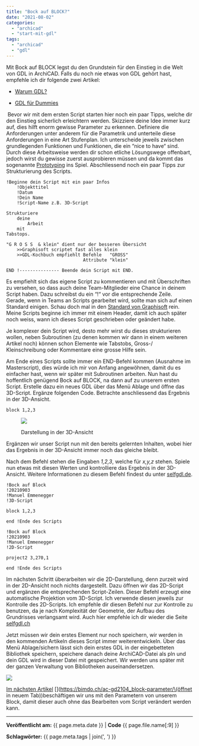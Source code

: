 ```yaml
---
title: "Bock auf BLOCK?"
date: "2021-08-02"
categories: 
  - "archicad"
  - "start-mit-gdl"
tags: 
  - "archicad"
  - "gdl"
---
```


Mit Bock auf BLOCK legst du den Grundstein für den Einstieg in die Welt von GDL in ArchiCAD. Falls du noch nie etwas von GDL gehört hast, empfehle ich dir folgende zwei Artikel:

- [Warum GDL?](https://bimdo.ch/warum-gdl/)

- [GDL für Dummies](https://bimdo.ch/gdl-fuer-dummies/)

 Bevor wir mit dem ersten Script starten hier noch ein paar Tipps, welche dir den Einstieg sicherlich erleichtern werden. Skizziere deine Idee immer kurz auf, dies hilft enorm gewisse Parameter zu erkennen. Definiere die Anforderungen unter anderem für die Parametrik und unterteile diese Anforderungen in eine Art Stufenplan. Ich unterscheide jeweils zwischen grundlegenden Funktionen und Funktionen, die ein “nice to have“ sind. Durch diese Arbeitsweise werden dir schon etliche Lösungswege offenbart, jedoch wirst du gewisse zuerst ausprobieren müssen und da kommt das sogenannte [Prototyping](https://de.wikipedia.org/wiki/Prototyping_\(Softwareentwicklung\)) ins Spiel. Abschliessend noch ein paar Tipps zur Strukturierung des Scripts.

```
!Beginne dein Script mit ein paar Infos
    !Objekttitel
    !Datum
    !Dein Name
    !Script-Name z.B. 3D-Script

Strukturiere
    deine
        Arbeit
    mit
Tabstops.

"G R O S S  & klein" dient nur der besseren Übersicht
    >>Graphisoft scriptet fast alles klein
    >>GDL-Kochbuch empfiehlt Befehle   "GROSS"
                             Attribute "klein"

END !--------------- Beende dein Script mit END.
```

Es empfiehlt sich das eigene Script zu kommentieren und mit Überschriften zu versehen, so dass auch deine Team-Mitglieder eine Chance in deinem Script haben. Dazu schreibst du ein “!“ vor die entsprechende Zeile. Gerade, wenn in Teams an Scripts gearbeitet wird, sollte man sich auf einen Standard einigen. Schau doch mal in den [Standard von Graphisoft](http://gdl.graphisoft.com/gdl-style-guide) rein. Meine Scripts beginne ich immer mit einem Header, damit ich auch später noch weiss, wann ich dieses Script geschrieben oder geändert habe.

Je komplexer dein Script wird, desto mehr wirst du dieses strukturieren wollen, neben Subroutinen (zu denen kommen wir dann in einem weiteren Artikel noch) können schon Elemente wie Tabstobs, Gross-/ Kleinschreibung oder Kommentare eine grosse Hilfe sein.

Am Ende eines Scripts sollte immer ein END-Befehl kommen (Ausnahme im Masterscript), dies würde ich mir von Anfang angewöhnen, damit du es einfacher hast, wenn wir später mit Subroutinen arbeiten. Nun hast du hoffentlich genügend Bock auf BLOCK, na dann auf zu unserem ersten Script. Erstelle dazu ein neues GDL über das Menü Ablage und öffne das 3D-Script. Ergänze folgenden Code. Betrachte anschliessend das Ergebnis in der 3D-Ansicht.

```
block 1,2,3
```

<figure>

![](images/AC-GD2103_3D-Ansicht-300x278.png)

<figcaption>

Darstellung in der 3D-Ansicht

</figcaption>

</figure>

Ergänzen wir unser Script nun mit den bereits gelernten Inhalten, wobei hier das Ergebnis in der 3D-Ansicht immer noch das gleiche bleibt.

Nach dem Befehl stehen die Eingaben _1,2,3_, welche für _x,y,z_ stehen. Spiele nun etwas mit diesen Werten und kontrolliere das Ergebnis in der 3D-Ansicht. Weitere Informationen zu diesem Befehl findest du unter [selfgdl.de](https://www.selfgdl.de/3d-elemente/grundkoerper/block/).

```
!Bock auf Block
!20210903
!Manuel Emmenegger
!3D-Script

block 1,2,3

end !Ende des Scripts
```

```
!Bock auf Block
!20210903
!Manuel Emmenegger
!2D-Script

project2 3,270,1

end !Ende des Scripts
```

Im nächsten Schritt überarbeiten wir die 2D-Darstellung, denn zurzeit wird in der 2D-Ansicht noch nichts dargestellt. Dazu öffnen wir das 2D-Script und ergänzen die entsprechenden Script-Zeilen. Dieser Befehl erzeugt eine automatische Projektion vom 3D-Script. Ich verwende diesen jeweils zur Kontrolle des 2D-Scripts. Ich empfehle dir diesen Befehl nur zur Kontrolle zu benutzen, da je nach Komplexität der Geometrie, der Aufbau des Grundrisses verlangsamt wird. Auch hier empfehle ich dir wieder die Seite [selfgdl.ch](https://www.selfgdl.de/2d-elemente-2/projektionen/project2/)

Jetzt müssen wir dein erstes Element nur noch speichern, wir werden in den kommenden Artikeln dieses Script immer weiterentwickeln. Über das Menü Ablage/sichern lässt sich dein erstes GDL in der eingebetteten Bibliothek speichern, speichere danach deine ArchiCAD-Datei als pln und dein GDL wird in dieser Datei mit gespeichert. Wir werden uns später mit der ganzen Verwaltung von Bibliotheken auseinandersetzen.

![](images/AC-GD2103_2D-Ansicht-300x273.png)

[Im nächsten Artikel](https://bimdo.ch/ac-gd2104_block-parameter/) [](https://bimdo.ch/ac-gd2104_block-parameter/\(öffnet in neuem Tab\))beschäftigen wir uns mit den Parametern von unserem Block, damit dieser auch ohne das Bearbeiten vom Script verändert werden kann.

---
**Veröffentlicht am:** {{ page.meta.date }} | **Code** {{ page.file.name[:9] }}

**Schlagwörter:** {{ page.meta.tags | join(', ') }}
